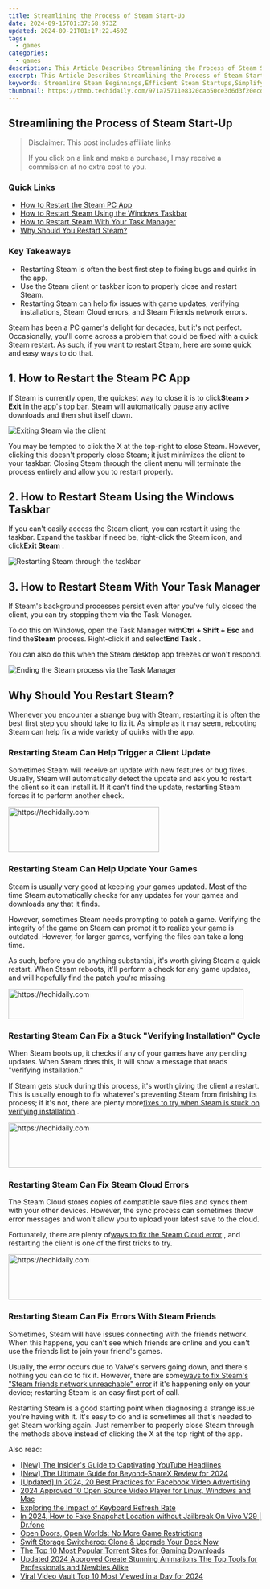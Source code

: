 ```yaml
---
title: Streamlining the Process of Steam Start-Up
date: 2024-09-15T01:37:58.973Z
updated: 2024-09-21T01:17:22.450Z
tags:
  - games
categories:
  - games
description: This Article Describes Streamlining the Process of Steam Start-Up
excerpt: This Article Describes Streamlining the Process of Steam Start-Up
keywords: Streamline Steam Beginnings,Efficient Steam Startups,Simplifying Steam Launches,Quick Steam Start Process,Optimizing Steam Starts,Enhancing Steam Initiation,Boosting Steam Start-Up
thumbnail: https://thmb.techidaily.com/971a75711e8320cab50ce3d6d3f20ecd50a3ca9874f23293eacb87d6417f00bb.jpg
---
```


## Streamlining the Process of Steam Start-Up

>  Disclaimer: This post includes affiliate links
>
>  If you click on a link and make a purchase, I may receive a commission at no extra cost to you.
>

### Quick Links

* [How to Restart the Steam PC App](#how-to-restart-the-steam-pc-app)
* [How to Restart Steam Using the Windows Taskbar](#how-to-restart-steam-using-the-windows-taskbar)
* [How to Restart Steam With Your Task Manager](#how-to-restart-steam-with-your-task-manager)
* [Why Should You Restart Steam?](#why-should-you-restart-steam)

### Key Takeaways

* Restarting Steam is often the best first step to fixing bugs and quirks in the app.
* Use the Steam client or taskbar icon to properly close and restart Steam.
* Restarting Steam can help fix issues with game updates, verifying installations, Steam Cloud errors, and Steam Friends network errors.

 Steam has been a PC gamer's delight for decades, but it's not perfect. Occasionally, you'll come across a problem that could be fixed with a quick Steam restart. As such, if you want to restart Steam, here are some quick and easy ways to do that.

## 1\. How to Restart the Steam PC App

 If Steam is currently open, the quickest way to close it is to click**Steam > Exit** in the app's top bar. Steam will automatically pause any active downloads and then shut itself down.

![Exiting Steam via the client](https://static1.makeuseofimages.com/wordpress/wp-content/uploads/2024/01/restart-steam-exit-client.jpg)

 You may be tempted to click the X at the top-right to close Steam. However, clicking this doesn't properly close Steam; it just minimizes the client to your taskbar. Closing Steam through the client menu will terminate the process entirely and allow you to restart properly.

## 2\. How to Restart Steam Using the Windows Taskbar

 If you can't easily access the Steam client, you can restart it using the taskbar. Expand the taskbar if need be, right-click the Steam icon, and click**Exit Steam** .

![Restarting Steam through the taskbar](https://static1.makeuseofimages.com/wordpress/wp-content/uploads/2024/01/restart-steam-exit-taskbar-1.jpg)

## 3\. How to Restart Steam With Your Task Manager

 If Steam's background processes persist even after you've fully closed the client, you can try stopping them via the Task Manager.

 To do this on Windows, open the Task Manager with**Ctrl + Shift + Esc** and find the**Steam** process. Right-click it and select**End Task** .

 You can also do this when the Steam desktop app freezes or won't respond.

![Ending the Steam process via the Task Manager](https://static1.makeuseofimages.com/wordpress/wp-content/uploads/2024/01/restart-steam-task-manager-1.jpg)

## Why Should You Restart Steam?

 Whenever you encounter a strange bug with Steam, restarting it is often the best first step you should take to fix it. As simple as it may seem, rebooting Steam can help fix a wide variety of quirks with the app.

### Restarting Steam Can Help Trigger a Client Update

 Sometimes Steam will receive an update with new features or bug fixes. Usually, Steam will automatically detect the update and ask you to restart the client so it can install it. If it can't find the update, restarting Steam forces it to perform another check.

<!-- affiliate ads begin -->
<a href="https://aligracehair.sjv.io/c/5597632/1972693/19272" target="_top" id="1972693">
  <img src="//a.impactradius-go.com/display-ad/19272-1972693" border="0" alt="https://techidaily.com" width="300" height="90"/>
</a>
<img height="0" width="0" src="https://aligracehair.sjv.io/i/5597632/1972693/19272" style="position:absolute;visibility:hidden;" border="0" />
<!-- affiliate ads end -->

### Restarting Steam Can Help Update Your Games

 Steam is usually very good at keeping your games updated. Most of the time Steam automatically checks for any updates for your games and downloads any that it finds.

 However, sometimes Steam needs prompting to patch a game. Verifying the integrity of the game on Steam can prompt it to realize your game is outdated. However, for larger games, verifying the files can take a long time.

 As such, before you do anything substantial, it's worth giving Steam a quick restart. When Steam reboots, it'll perform a check for any game updates, and will hopefully find the patch you're missing.

<!-- affiliate ads begin -->
<a href="https://aligracehair.sjv.io/c/5597632/2135360/19272" target="_top" id="2135360">
  <img src="//a.impactradius-go.com/display-ad/19272-2135360" border="0" alt="https://techidaily.com" width="468" height="60"/>
</a>
<img height="0" width="0" src="https://aligracehair.sjv.io/i/5597632/2135360/19272" style="position:absolute;visibility:hidden;" border="0" />
<!-- affiliate ads end -->

### Restarting Steam Can Fix a Stuck "Verifying Installation" Cycle

 When Steam boots up, it checks if any of your games have any pending updates. When Steam does this, it will show a message that reads "verifying installation."

 If Steam gets stuck during this process, it's worth giving the client a restart. This is usually enough to fix whatever's preventing Steam from finishing its process; if it's not, there are plenty more[fixes to try when Steam is stuck on verifying installation](https://www.makeuseof.com/steam-stuck-verifying-installation/) .

<!-- affiliate ads begin -->
<a href="https://aligracehair.sjv.io/c/5597632/1915870/19272" target="_top" id="1915870">
  <img src="//a.impactradius-go.com/display-ad/19272-1915870" border="0" alt="https://techidaily.com" width="728" height="90"/>
</a>
<img height="0" width="0" src="https://aligracehair.sjv.io/i/5597632/1915870/19272" style="position:absolute;visibility:hidden;" border="0" />
<!-- affiliate ads end -->

### Restarting Steam Can Fix Steam Cloud Errors

 The Steam Cloud stores copies of compatible save files and syncs them with your other devices. However, the sync process can sometimes throw error messages and won't allow you to upload your latest save to the cloud.

 Fortunately, there are plenty of[ways to fix the Steam Cloud error](https://www.makeuseof.com/windows-steam-cloud-error/) , and restarting the client is one of the first tricks to try.

<!-- affiliate ads begin -->
<a href="https://aligracehair.sjv.io/c/5597632/1975841/19272" target="_top" id="1975841">
  <img src="//a.impactradius-go.com/display-ad/19272-1975841" border="0" alt="https://techidaily.com" width="728" height="90"/>
</a>
<img height="0" width="0" src="https://aligracehair.sjv.io/i/5597632/1975841/19272" style="position:absolute;visibility:hidden;" border="0" />
<!-- affiliate ads end -->

### Restarting Steam Can Fix Errors With Steam Friends

 Sometimes, Steam will have issues connecting with the friends network. When this happens, you can't see which friends are online and you can't use the friends list to join your friend's games.

 Usually, the error occurs due to Valve's servers going down, and there's nothing you can do to fix it. However, there are some[ways to fix Steam's "Steam friends network unreachable" error](https://www.makeuseof.com/how-to-fix-steam-friends-network-unreachable-error-in-windows-11/) if it's happening only on your device; restarting Steam is an easy first port of call.

 Restarting Steam is a good starting point when diagnosing a strange issue you're having with it. It's easy to do and is sometimes all that's needed to get Steam working again. Just remember to properly close Steam through the methods above instead of clicking the X at the top right of the app.

<ins class="adsbygoogle"
     style="display:block"
     data-ad-format="autorelaxed"
     data-ad-client="ca-pub-7571918770474297"
     data-ad-slot="1223367746"></ins>

<ins class="adsbygoogle"
     style="display:block"
     data-ad-client="ca-pub-7571918770474297"
     data-ad-slot="8358498916"
     data-ad-format="auto"
     data-full-width-responsive="true"></ins>

<span class="atpl-alsoreadstyle">Also read:</span>
<div><ul>
<li><a href="https://some-guidance.techidaily.com/new-the-insiders-guide-to-captivating-youtube-headlines/"><u>[New] The Insider's Guide to Captivating YouTube Headlines</u></a></li>
<li><a href="https://screen-video-capture.techidaily.com/new-the-ultimate-guide-for-beyond-sharex-review-for-2024/"><u>[New] The Ultimate Guide for Beyond-ShareX Review for 2024</u></a></li>
<li><a href="https://facebook-videos.techidaily.com/updated-in-2024-20-best-practices-for-facebook-video-advertising/"><u>[Updated] In 2024, 20 Best Practices for Facebook Video Advertising</u></a></li>
<li><a href="https://article-tips.techidaily.com/2024-approved-10-open-source-video-player-for-linux-windows-and-mac/"><u>2024 Approved 10 Open Source Video Player for Linux, Windows and Mac</u></a></li>
<li><a href="https://games-able.techidaily.com/exploring-the-impact-of-keyboard-refresh-rate/"><u>Exploring the Impact of Keyboard Refresh Rate</u></a></li>
<li><a href="https://location-social.techidaily.com/in-2024-how-to-fake-snapchat-location-without-jailbreak-on-vivo-v29-drfone-by-drfone-virtual-android/"><u>In 2024, How to Fake Snapchat Location without Jailbreak On Vivo V29 | Dr.fone</u></a></li>
<li><a href="https://games-able.techidaily.com/open-doors-open-worlds-no-more-game-restrictions/"><u>Open Doors, Open Worlds: No More Game Restrictions</u></a></li>
<li><a href="https://games-able.techidaily.com/swift-storage-switcheroo-clone-and-upgrade-your-deck-now/"><u>Swift Storage Switcheroo: Clone & Upgrade Your Deck Now</u></a></li>
<li><a href="https://tech-savvy.techidaily.com/the-top-10-most-popular-torrent-sites-for-gaming-downloads/"><u>The Top 10 Most Popular Torrent Sites for Gaming Downloads</u></a></li>
<li><a href="https://smart-video-editing.techidaily.com/updated-2024-approved-create-stunning-animations-the-top-tools-for-professionals-and-newbies-alike/"><u>Updated 2024 Approved Create Stunning Animations The Top Tools for Professionals and Newbies Alike</u></a></li>
<li><a href="https://youtube-tips.techidaily.com/-video-vault-top-10-most-viewed-in-a-day-for-2024/"><u>Viral Video Vault Top 10 Most Viewed in a Day for 2024</u></a></li>
</ul></div>

